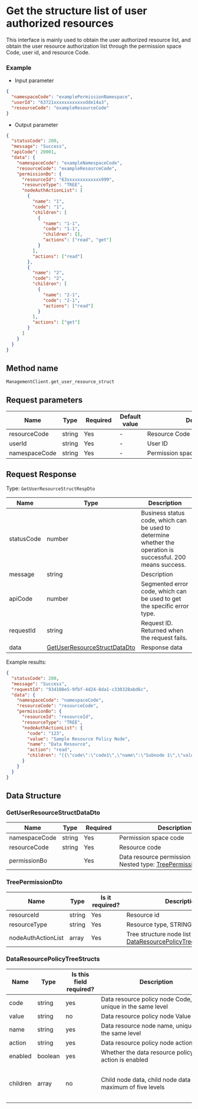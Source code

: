 # Get the structure list of user authorized resources

<!--
Warning⚠️:
Do not modify this document directly,
https://github.com/Authing/authing-docs-factory
Use this project to generate
-->

<LastUpdated />

This interface is mainly used to obtain the user authorized resource list, and obtain the user resource authorization list through the permission space Code, user id, and resource Code.

### Example

- Input parameter

```json
{
  "namespaceCode": "examplePermissionNamespace",
  "userId": "63721xxxxxxxxxxxxdde14a3",
  "resourceCode": "exampleResourceCode"
}
```

- Output parameter

```json
{
  "statusCode": 200,
  "message": "Success",
  "apiCode": 20001,
  "data": {
    "namespaceCode": "exampleNamespaceCode",
    "resourceCode": "exampleResourceCode",
    "permissionBo": {
      "resourceId": "63xxxxxxxxxxxxx999",
      "resourceType": "TREE",
      "nodeAuthActionList": [
        {
          "name": "1",
          "code": "1",
          "children": [
            {
              "name": "1-1",
              "code": "1-1",
              "children": [],
              "actions": ["read", "get"]
            }
          ],
          "actions": ["read"]
        },
        {
          "name": "2",
          "code": "2",
          "children": [
            {
              "name": "2-1",
              "code": "2-1",
              "actions": ["read"]
            }
          ],
          "actions": ["get"]
        }
      ]
    }
  }
}
```

## Method name

`ManagementClient.get_user_resource_struct`

## Request parameters

| Name          | Type   | <div style="width:80px">Required</div> | <div style="width:60px">Default value</div> | <div style="width:300px">Description</div> | <div style="width:200px">Example value</div> |
| ------------- | ------ | -------------------------------------- | ------------------------------------------- | ------------------------------------------ | -------------------------------------------- |
| resourceCode  | string | Yes                                    | -                                           | Resource Code                              | `exampleResourceCode`                        |
| userId        | string | Yes                                    | -                                           | User ID                                    | `6301ceaxxxxxxxxxxx27478`                    |
| namespaceCode | string | Yes                                    | -                                           | Permission space Code                      | `examplePermissionNamespace`                 |

## Request Response

Type: `GetUserResourceStructRespDto`

| Name       | Type                                                                     | Description                                                                                                  |
| ---------- | ------------------------------------------------------------------------ | ------------------------------------------------------------------------------------------------------------ |
| statusCode | number                                                                   | Business status code, which can be used to determine whether the operation is successful. 200 means success. |
| message    | string                                                                   | Description                                                                                                  |
| apiCode    | number                                                                   | Segmented error code, which can be used to get the specific error type.                                      |
| requestId  | string                                                                   | Request ID. Returned when the request fails.                                                                 |
| data       | <a href="#GetUserResourceStructDataDto">GetUserResourceStructDataDto</a> | Response data                                                                                                |

Example results:

```json
{
  "statusCode": 200,
  "message": "Success",
  "requestId": "934108e5-9fbf-4d24-8da1-c330328abd6c",
  "data": {
    "namespaceCode": "namespaceCode",
    "resourceCode": "resourceCode",
    "permissionBo": {
      "resourceId": "resourceId",
      "resourceType": "TREE",
      "nodeAuthActionList": {
        "code": "123",
        "value": "Sample Resource Policy Node",
        "name": "Data Resource",
        "action": "read",
        "children": "[{\"code\":\"code1\",\"name\":\"Subnode 1\",\"value\":\"Subnode value\",\"enabled\":false,\"action\":\"Create\",\"children\":[{\"code\":\"code2\",\"name\":\"Subnode 2\",\"value\":\"Subnode 2 value\",\"enabled\":true,\"action\":\"Get\"}]}]"
      }
    }
  }
}
```

## Data Structure

### <a id="GetUserResourceStructDataDto"></a> GetUserResourceStructDataDto

| Name          | Type   | <div style="width:80px">Required</div> | <div style="width:300px">Description</div>                                                               | <div style="width:200px">Sample value</div> |
| ------------- | ------ | -------------------------------------- | -------------------------------------------------------------------------------------------------------- | ------------------------------------------- |
| namespaceCode | string | Yes                                    | Permission space code                                                                                    | `namespaceCode`                             |
| resourceCode  | string | Yes                                    | Resource code                                                                                            | `resourceCode`                              |
| permissionBo  |        | Yes                                    | Data resource permission operation list Nested type: <a href="#TreePermissionDto">TreePermissionDto</a>. |                                             |

### <a id="TreePermissionDto"></a> TreePermissionDto

| Name               | Type   | <div style="width:80px">Is it required?</div> | <div style="width:300px">Description</div>                                                                        | <div style="width:200px">Sample value</div> |
| ------------------ | ------ | --------------------------------------------- | ----------------------------------------------------------------------------------------------------------------- | ------------------------------------------- |
| resourceId         | string | Yes                                           | Resource id                                                                                                       | `resourceId`                                |
| resourceType       | string | Yes                                           | Resource type, STRING/ARRAY/TREE                                                                                  | `TREE`                                      |
| nodeAuthActionList | array  | Yes                                           | Tree structure node list Nested type: <a href="#DataResourcePolicyTreeStructs">DataResourcePolicyTreeStructs</a>. |                                             |

### <a id="DataResourcePolicyTreeStructs"></a> DataResourcePolicyTreeStructs

| Name     | Type    | <div style="width:80px">Is this field required?</div> | <div style="width:300px">Description</div>                    | <div style="width:200px">Sample value</div>                                                                                                                                                                            |
| -------- | ------- | ----------------------------------------------------- | ------------------------------------------------------------- | ---------------------------------------------------------------------------------------------------------------------------------------------------------------------------------------------------------------------- |
| code     | string  | yes                                                   | Data resource policy node Code, unique in the same level      | `123`                                                                                                                                                                                                                  |
| value    | string  | no                                                    | Data resource policy node Value                               | `Sample resource policy node`                                                                                                                                                                                          |
| name     | string  | yes                                                   | Data resource node name, unique in the same level             | `Data resource`                                                                                                                                                                                                        |
| action   | string  | yes                                                   | Data resource policy node action                              | `read`                                                                                                                                                                                                                 |
| enabled  | boolean | yes                                                   | Whether the data resource policy node action is enabled       |                                                                                                                                                                                                                        |
| children | array   | no                                                    | Child node data, child node data has a maximum of five levels | `[{"code":"code1","name":"child node 1","value":"child node value","enabled":false,"action":"Create","children":[{"code":"code2","name":"child node 2","value":"child node 2 value","enabled":true,"action":"Get"}]}]` |
